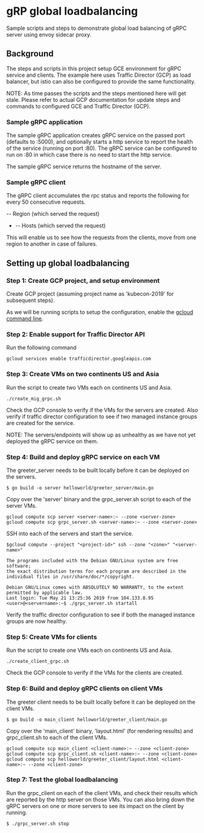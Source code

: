 # gRP global loadbalancing
Sample scripts and steps to demonstrate global load balancing of gRPC server using envoy sidecar proxy.

## Background
The steps and scripts in this project setup GCE environment for gRPC service and clients. The example here uses Traffic Director (GCP) as load balancer, but istio can also be configured to provide the same functionality.

NOTE: As time passes the scripts and the steps mentioned here will get stale. Please refer to actual GCP documentation for update steps and commands to configured GCE and Traffic Director (GCP).

### Sample gRPC application 
The sample gRPC application creates gRPC service on the passed port (defaults to :5000), and optionally starts a http service to report the health of the service (running on port :80). The gRPC service can be configured to run on :80 in which case there is no need to start the http service.

The sample gRPC service returns the hostname of the server.

### Sample gRPC client 
The gRPC client accumulates the rpc status and reports the following for every 50 consecutive requests.

-- Region (which served the request)
   + -- Hosts (which served the request)
   
This will enable us to see how the requests from the clients, move from one region to another in case of failures.

## Setting up global loadbalancing

### Step 1: Create GCP project, and setup environment
Create GCP project (assuming project name as 'kubecon-2019' for subsequent steps).

As we will be running scripts to setup the configuration, enable the [gcloud command line](https://cloud.google.com/sdk/docs/#linux).

### Step 2: Enable support for Traffic Director API
Run the following command 
```
gcloud services enable trafficdirector.googleapis.com
```

### Step 3: Create VMs on two continents US and Asia
Run the script to create two VMs each on continents US and Asia.

```
./create_mig_grpc.sh
```

Check the GCP console to verify if the VMs for the servers are created. Also verify if traffic director configuration to see if two managed instance groups are created for the service.

NOTE: The servers/endpoints will show up as unhealthy as we have not yet deployed the gRPC service on them.

### Step 4: Build and deploy gRPC service on each VM
The greeter_server needs to be built locally before it can be deployed on the servers.

```
$ go build -o server helloworld/greeter_server/main.go
```

Copy over the 'server' binary and the grpc_server.sh script to each of the server VMs.

```
gcloud compute scp server <server-name>:~ --zone <server-zone>
gcloud compute scp grpc_server.sh <server-name>:~ --zone <server-zone>
```

SSH into each of the servers and start the service.

```
$gcloud compute --project "<project-id>" ssh --zone "<zone>" "<server-name>"

The programs included with the Debian GNU/Linux system are free software;
the exact distribution terms for each program are described in the
individual files in /usr/share/doc/*/copyright.

Debian GNU/Linux comes with ABSOLUTELY NO WARRANTY, to the extent
permitted by applicable law.
Last login: Tue May 21 13:25:36 2019 from 104.133.8.95
<user>@<servername>:~$ ./grpc_server.sh startall
```

Verify the traffic director configuration to see if both the managed instance groups are now healthy.

### Step 5: Create VMs for clients
Run the script to create one VMs each on continents US and Asia.
```
./create_client_grpc.sh
```
Check the GCP console to verify if the VMs for the clients are created.

### Step 6: Build and deploy gRPC clients on client VMs
The greeter client needs to be built locally before it can be deployed on the client VMs.

```
$ go build -o main_client helloworld/greeter_client/main.go
```

Copy over the 'main_client' binary, 'layout.html' (for rendering results) and grpc_client.sh to each of the client VMs.

```
gcloud compute scp main_client <client-name>:~ --zone <client-zone>
gcloud compute scp grpc_client.sh <client-name>:~ --zone <client-zone>
gcloud compute scp helloworld/greeter_client/layout.html <client-name>:~ --zone <client-zone>
```

### Step 7: Test the global loadbalancing 

Run the grpc_client on each of the client VMs, and check their results which are reported by the http server on those VMs.
You can also bring down the gRPC servers on one or more servers to see its impact on the client by running.

```
$ ./grpc_server.sh stop
```

